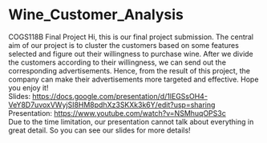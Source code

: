 # Wine_Customer_Analysis
COGS118B Final Project
Hi, this is our final project submission. The central aim of our project is to cluster the customers based on some features selected and figure out their willingness to purchase wine. After we divide the customers according to their willingness, we can send out the corresponding advertisements. Hence, from the result of this project, the company can make their advertisements more targeted and effective. Hope you enjoy it!  
Slides: https://docs.google.com/presentation/d/1lEGSsOH4-VeY8D7uvoxVWyjSI8HM8pdhXz3SKXk3k6Y/edit?usp=sharing  
Presentation: https://www.youtube.com/watch?v=NSMhuqOPS3c  
Due to the time limitation, our presentation cannot talk about everything in great detail. So you can see our slides for more details!

